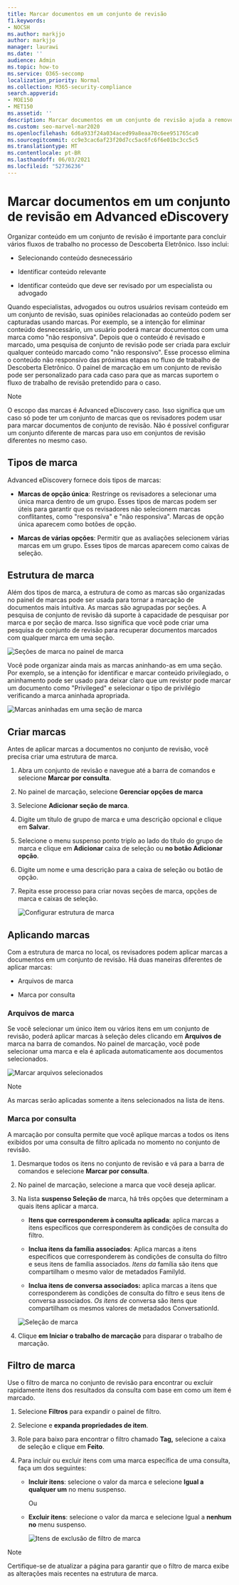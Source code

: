 ```yaml
---
title: Marcar documentos em um conjunto de revisão
f1.keywords:
- NOCSH
ms.author: markjjo
author: markjjo
manager: laurawi
ms.date: ''
audience: Admin
ms.topic: how-to
ms.service: O365-seccomp
localization_priority: Normal
ms.collection: M365-security-compliance
search.appverid:
- MOE150
- MET150
ms.assetid: ''
description: Marcar documentos em um conjunto de revisão ajuda a remover conteúdo desnecessário e identificar conteúdo relevante em um Advanced eDiscovery caso.
ms.custom: seo-marvel-mar2020
ms.openlocfilehash: 6d6a933f24a034aced99a8eaa70c6ee951765ca0
ms.sourcegitcommit: cc9e3cac6af23f20d7cc5ac6fc6f6e01bc3cc5c5
ms.translationtype: MT
ms.contentlocale: pt-BR
ms.lasthandoff: 06/03/2021
ms.locfileid: "52736236"
---
```

# <a name="tag-documents-in-a-review-set-in-advanced-ediscovery"></a>Marcar documentos em um conjunto de revisão em Advanced eDiscovery

Organizar conteúdo em um conjunto de revisão é importante para concluir vários fluxos de trabalho no processo de Descoberta Eletrônico. Isso inclui:

- Selecionando conteúdo desnecessário

- Identificar conteúdo relevante

- Identificar conteúdo que deve ser revisado por um especialista ou advogado

Quando especialistas, advogados ou outros usuários revisam conteúdo em um conjunto de revisão, suas opiniões relacionadas ao conteúdo podem ser capturadas usando marcas. Por exemplo, se a intenção for eliminar conteúdo desnecessário, um usuário poderá marcar documentos com uma marca como "não responsiva". Depois que o conteúdo é revisado e marcado, uma pesquisa de conjunto de revisão pode ser criada para excluir qualquer conteúdo marcado como "não responsivo". Esse processo elimina o conteúdo não responsivo das próximas etapas no fluxo de trabalho de Descoberta Eletrônico. O painel de marcação em um conjunto de revisão pode ser personalizado para cada caso para que as marcas suportem o fluxo de trabalho de revisão pretendido para o caso.

> [!NOTE]
> O escopo das marcas é Advanced eDiscovery caso. Isso significa que um caso só pode ter um conjunto de marcas que os revisadores podem usar para marcar documentos de conjunto de revisão. Não é possível configurar um conjunto diferente de marcas para uso em conjuntos de revisão diferentes no mesmo caso.

## <a name="tag-types"></a>Tipos de marca

Advanced eDiscovery fornece dois tipos de marcas:

- **Marcas de opção única**: Restringe os revisadores a selecionar uma única marca dentro de um grupo. Esses tipos de marcas podem ser úteis para garantir que os revisadores não selecionem marcas conflitantes, como "responsiva" e "não responsiva". Marcas de opção única aparecem como botões de opção.

- **Marcas de várias opções**: Permitir que as avaliações selecionem várias marcas em um grupo. Esses tipos de marcas aparecem como caixas de seleção.

## <a name="tag-structure"></a>Estrutura de marca

Além dos tipos de marca, a estrutura de como as marcas são organizadas no painel de marcas pode ser usada para tornar a marcação de documentos mais intuitiva. As marcas são agrupadas por seções. A pesquisa de conjunto de revisão dá suporte à capacidade de pesquisar por marca e por seção de marca. Isso significa que você pode criar uma pesquisa de conjunto de revisão para recuperar documentos marcados com qualquer marca em uma seção.

![Seções de marca no painel de marca](../media/TagTypes.png)

Você pode organizar ainda mais as marcas aninhando-as em uma seção. Por exemplo, se a intenção for identificar e marcar conteúdo privilegiado, o aninhamento pode ser usado para deixar claro que um revistor pode marcar um documento como "Privileged" e selecionar o tipo de privilégio verificando a marca aninhada apropriada.

![Marcas aninhadas em uma seção de marca](../media/NestingTags.png)

## <a name="create-tags"></a>Criar marcas

Antes de aplicar marcas a documentos no conjunto de revisão, você precisa criar uma estrutura de marca.

1. Abra um conjunto de revisão e navegue até a barra de comandos e selecione **Marcar por consulta**.

2. No painel de marcação, selecione **Gerenciar opções de marca**

3. Selecione **Adicionar seção de marca**.

4. Digite um título de grupo de marca e uma descrição opcional e clique em **Salvar**.

5. Selecione o menu suspenso ponto triplo ao lado do título do grupo de marca e clique em **Adicionar** caixa de seleção ou **no botão Adicionar opção**.

6. Digite um nome e uma descrição para a caixa de seleção ou botão de opção.

7. Repita esse processo para criar novas seções de marca, opções de marca e caixas de seleção.

   ![Configurar estrutura de marca](../media/ManageTagOptions3.png)

## <a name="applying-tags"></a>Aplicando marcas

Com a estrutura de marca no local, os revisadores podem aplicar marcas a documentos em um conjunto de revisão. Há duas maneiras diferentes de aplicar marcas:

- Arquivos de marca

- Marca por consulta

### <a name="tag-files"></a>Arquivos de marca

Se você selecionar um único item ou vários itens em um conjunto de revisão, poderá aplicar marcas à seleção deles clicando em **Arquivos de** marca na barra de comandos. No painel de marcação, você pode selecionar uma marca e ela é aplicada automaticamente aos documentos selecionados.

![Marcar arquivos selecionados](../media/TagFile2.png)

> [!NOTE]
> As marcas serão aplicadas somente a itens selecionados na lista de itens.

### <a name="tag-by-query"></a>Marca por consulta

A marcação por consulta permite que você aplique marcas a todos os itens exibidos por uma consulta de filtro aplicada no momento no conjunto de revisão.

1. Desmarque todos os itens no conjunto de revisão e vá para a barra de comandos e selecione **Marcar por consulta**.

2. No painel de marcação, selecione a marca que você deseja aplicar.

3. Na lista **suspenso Seleção de** marca, há três opções que determinam a quais itens aplicar a marca.

   - **Itens que corresponderem à consulta aplicada**: aplica marcas a itens específicos que corresponderem às condições de consulta do filtro.

   - **Inclua itens da família associados**: Aplica marcas a itens específicos que corresponderem às condições de consulta do filtro e seus itens de família associados. *Itens da* família são itens que compartilham o mesmo valor de metadados FamilyId.  

   - **Inclua itens de conversa associados:** aplica marcas a itens que corresponderem às condições de consulta do filtro e seus itens de conversa associados. *Os itens de* conversa são itens que compartilham os mesmos valores de metadados ConversationId.

   ![Seleção de marca](../media/TagByQuery2.png)

4. Clique **em Iniciar o trabalho de marcação** para disparar o trabalho de marcação.

## <a name="tag-filter"></a>Filtro de marca

Use o filtro de marca no conjunto de revisão para encontrar ou excluir rapidamente itens dos resultados da consulta com base em como um item é marcado. 

1. Selecione **Filtros** para expandir o painel de filtro.

2. Selecione e **expanda propriedades de item**.

3. Role para baixo para encontrar o filtro chamado **Tag,** selecione a caixa de seleção e clique em **Feito**.

4. Para incluir ou excluir itens com uma marca específica de uma consulta, faça um dos seguintes:

   - **Incluir itens**: selecione o valor da marca e selecione **Igual a qualquer um** no menu suspenso.

      Ou

   - **Excluir itens**: selecione o valor da marca e selecione Igual a **nenhum no** menu suspenso.

     ![Itens de exclusão de filtro de marca](../media/TagFilterExclude.png)

> [!NOTE]
> Certifique-se de atualizar a página para garantir que o filtro de marca exibe as alterações mais recentes na estrutura de marca.
